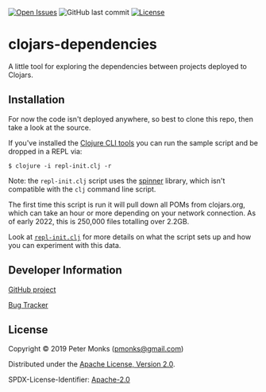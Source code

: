 [![Open Issues](https://img.shields.io/github/issues/pmonks/clojars-dependencies.svg)](https://github.com/pmonks/clojars-dependencies/issues)
![GitHub last commit](https://img.shields.io/github/last-commit/pmonks/clojars-dependencies.svg)
[![License](https://img.shields.io/github/license/pmonks/clojars-dependencies.svg)](https://github.com/pmonks/clojars-dependencies/blob/master/LICENSE)
<!-- [![Dependencies Status](https://versions.deps.co/pmonks/clojars-dependencies/status.svg)](https://versions.deps.co/pmonks/clojars-dependencies) -->

# clojars-dependencies

A little tool for exploring the dependencies between projects deployed to Clojars.

## Installation

For now the code isn't deployed anywhere, so best to clone this repo, then take a look at the source.

If you've installed the [Clojure CLI tools](https://clojure.org/guides/getting_started#_clojure_installer_and_cli_tools) you can run the sample script and be dropped in a REPL via:

```shell
$ clojure -i repl-init.clj -r
```

Note: the `repl-init.clj` script uses the [spinner](https://github.com/pmonks/spinner) library, which isn't compatible with the `clj` command line script.

The first time this script is run it will pull down all POMs from clojars.org, which can take an hour or more depending on your network connection.  As of early 2022, this is 250,000 files totalling over 2.2GB.

Look at [`repl-init.clj`](https://github.com/pmonks/clojars-dependencies/blob/master/repl-init.clj) for more details on what the script sets up and how you can experiment with this data.

## Developer Information

[GitHub project](https://github.com/pmonks/clojars-dependencies)

[Bug Tracker](https://github.com/pmonks/clojars-dependencies/issues)

## License

Copyright © 2019 Peter Monks (pmonks@gmail.com)

Distributed under the [Apache License, Version 2.0](http://www.apache.org/licenses/LICENSE-2.0).

SPDX-License-Identifier: [Apache-2.0](https://spdx.org/licenses/Apache-2.0)
